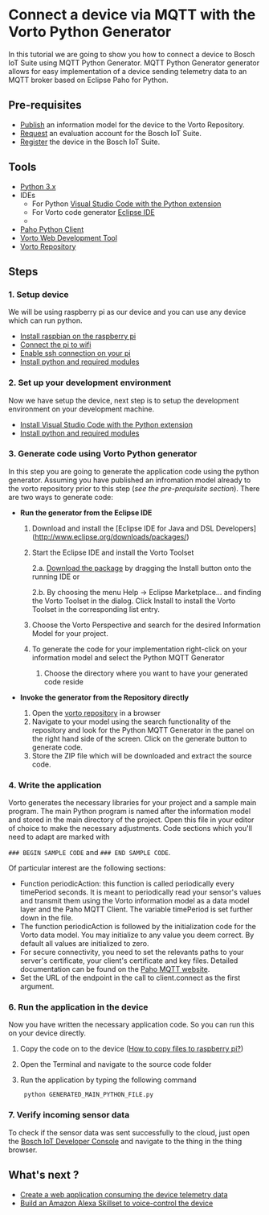 # Connect a device via MQTT with the Vorto Python Generator

In this tutorial we are going to show you how to connect a device to Bosch IoT Suite using MQTT Python Generator. MQTT Python Generator generator allows for easy implementation of a device sending telemetry data to an MQTT broker based on Eclipse Paho for Python.

## Pre-requisites

* [Publish](tutorial-create_and_publish_with_web_editor.md) an information model for the device to the Vorto Repository.  
* [Request](https://www.bosch-iot-suite.com/) an evaluation account for the Bosch IoT Suite.  
* [Register](tutorial_register_device.md) the device in the Bosch IoT Suite.

## Tools

* [Python 3.x](https://www.python.org/)
* IDEs
	* For Python [Visual Studio Code with the Python extension](https://code.visualstudio.com/docs/languages/python) 
	* For Vorto code generator [Eclipse IDE](https://eclipse.org/downloads/packages/release/Mars/2)
	* 
* [Paho Python Client](https://eclipse.org/paho/clients/python/)
* [Vorto Web Development Tool](http://vorto.eclipse.org/editor)
* [Vorto Repository](http://vorto.eclipse.org/)

## Steps

### 1. Setup device
We will be using raspberry pi as our device and you can use any device which can run python.

* [Install raspbian on the raspberry pi](https://www.raspberrypi.org/learning/software-guide/)
* [Connect the pi to wifi](https://www.raspberrypi.org/learning/software-guide/wifi/)
* [Enable ssh connection on your pi](https://www.raspberrypi.org/documentation/remote-access/ssh/)	
* [Install python and required modules](tutorial-install_python_and_required_python_modules.md)

### 2. Set up your development environment

Now we have setup the device, next step is to setup the development environment on your development machine. 

* [Install Visual Studio Code with the Python extension](https://code.visualstudio.com/docs/languages/python) 
* [Install python and required modules](tutorial-install_python_and_required_python_modules.md)

### 3. Generate code using Vorto Python generator

In this step you are going to generate the application code using the python generator. Assuming you have published an infromation model already to the vorto repository prior to this step (*see the pre-prequisite section*). There are two ways to generate code:

* **Run the generator from the Eclipse IDE**
	1. Download and install the [Eclipse IDE for Java and DSL Developers]		(http://www.eclipse.org/downloads/packages/)
	2. Start the Eclipse IDE and install the Vorto Toolset
	
		2.a. [Download the package](http://www.eclipse.org/vorto/downloads/index.html) by 		     dragging the Install button onto the running IDE or
	
		2.b. By choosing the menu Help -> Eclipse Marketplace... and finding the Vorto 			  Toolset in the dialog. Click Install to install the Vorto Toolset in the 			  corresponding 	list entry.
	3. Choose the Vorto Perspective and search for the desired Information Model for your 		project. 

	4. To generate the code for your implementation right-click on your information model and select the Python MQTT Generator
	
		1. Choose the directory where you want to have your generated code reside 

* **Invoke the generator from the Repository directly**

	1. Open the [vorto repository](http://vorto.eclipse.org/) in a browser
	2. Navigate to your model using the search functionality of the repository and look for 	   the Python MQTT Generator in the panel on the right hand side of the screen. Click on 	   the generate button to generate code. 
	3. Store the ZIP file which will be downloaded and extract the source code.

### 4. Write the application
Vorto generates the necessary libraries for your project and a sample main program. The main Python program is named after the information model and stored in the main directory of the project. Open this file in your editor of choice to make the necessary adjustments.
Code sections which you'll need to adapt are marked with 

```### BEGIN SAMPLE CODE``` and ```### END SAMPLE CODE```.

Of particular interest are the following sections:

* Function periodicAction: this function is called periodically every timePeriod seconds. It is meant to periodically read your sensor's values and transmit them using the Vorto information model as a data model layer and the Paho MQTT Client. The variable timePeriod is set further down in the file.
* The function periodicAction is followed by the initialization code for the Vorto data model. You may initialize to any value you deem correct. By default all values are initialized to zero.
* For secure connectivity, you need to set the relevants paths to your server's certificate, your client's certificate and key files. Detailed documentation can be found on the [Paho MQTT website](https://pypi.python.org/pypi/paho-mqtt/1.1#option-functions).
* Set the URL of the endpoint in the call to client.connect as the first argument.


### 6. Run the application in the device

Now you have written the necessary application code. So you can run this on your device directly. 

1. Copy the code on to the device ([How to copy files to raspberry pi?](https://www.raspberrypi.org/documentation/remote-access/ssh/scp.md))
2. Open the Terminal and navigate to the source code folder
3. Run the application by typing the following command
		
		python GENERATED_MAIN_PYTHON_FILE.py 

### 7. Verify incoming sensor data

To check if the sensor data was sent successfully to the cloud, just open the <a href="https://console.bosch-iot-suite.com">Bosch IoT Developer Console</a> and navigate to the thing in the thing browser.

## What's next ?

- [Create a web application consuming the device telemetry data](tutorial_create_webapp_dashboard.md)
- [Build an Amazon Alexa Skillset to voice-control the device](tutorial_voicecontrol_alexa.md)



